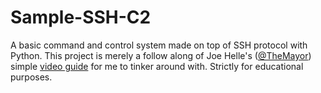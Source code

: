 # Sample-SSH-C2

A basic command and control system made on top of SSH protocol with Python. This project is merely a follow along of Joe Helle's ([@TheMayor](https://twitter.com/joehelle)) simple [video guide](https://youtu.be/iP7eFbZPgss) for me to tinker around with. Strictly for educational purposes.
